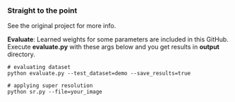 ### Straight to the point

See the original project for more info.

**Evaluate**: Learned weights for some parameters are included in this GitHub. Execute **evaluate.py** with these args below and you get results in **output** directory.

```
# evaluating dataset
python evaluate.py --test_dataset=demo --save_results=true

# applying super resolution
python sr.py --file=your_image
```
